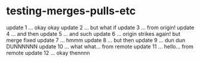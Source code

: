 # testing-merges-pulls-etc

update 1 ... okay okay
update 2 ... but what if
update 3 ... from origin!
update 4 ... and then
update 5 ... and such
update 6 ... origin strikes again! but merge fixed
update 7 ... hmmm
update 8 ... but then
update 9 ... dun dun DUNNNNNN
update 10 ... what what... from remote
update 11 ... hello... from remote
update 12 ... okay thennnn

